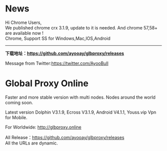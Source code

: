 # News
Hi Chrome Users,<br>
We published chrome crx 3.1.9, update to it is needed. And chrome 57,58+ are available now !<br>
Chrome,  Support SS for Windows,Mac,IOS,Android<hr>
<b>下载地址：https://github.com/ayooay/glbproxy/releases</b><br>

Message from Twitter:https://twitter.com/AyooBull<br>

# Global Proxy Online
Faster and more stable version with multi nodes. Nodes around the world coming soon.

Latest version Dolphin V3.1.9, Ecross V3.1.9, Android V4.1.1, Youss.vip Vpn for Mobile.

For Worldwide: http://glbproxy.online <br>

All Release：https://github.com/ayooay/glbproxy/releases<br>
All the URLs are dynamic.
